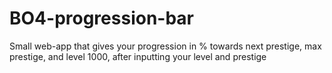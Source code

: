 # BO4-progression-bar
Small web-app that gives your progression in % towards next prestige, max prestige, and level 1000, after inputting your level and prestige
